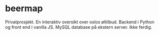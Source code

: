 # beermap

Privatprosjekt. En interaktiv oversikt over oslos øltilbud. Backend i Python og front end i vanilla JS. MySQL database på ekstern server.
Ikke ferdig.
